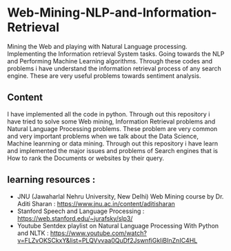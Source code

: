 # Web-Mining-NLP-and-Information-Retrieval
Mining the Web and playing with Natural Language processing. Implementing the Information retrieval System tasks. Going towards the NLP and Performing Machine Learning algorithms. Through these codes and problems i have understand the information retrieval process of any search engine. These are very useful problems towards sentiment analysis.

## Content
I have implemented all the code in python. Through out this repository i have tried to solve some Web mining, Information Retrieval problems and Natural Language Processing problems. These problem are very common and very important problems when we talk about the Data Science, Machine leanrning or data mining. Through out this repository i have learn and implemented the major issues and problems of Search engines that is How to rank the Documents or websites by their query.


## learning resources : 
* JNU (Jawaharlal Nehru University, New Delhi) Web Mining course by Dr. Aditi Sharan : https://www.jnu.ac.in/content/aditisharan
* Stanford Speech and Language Processing : https://web.stanford.edu/~jurafsky/slp3/
* Youtube Sentdex playlist on Natural Language Processing With Python and NLTK : https://www.youtube.com/watch?v=FLZvOKSCkxY&list=PLQVvvaa0QuDf2JswnfiGkliBInZnIC4HL


